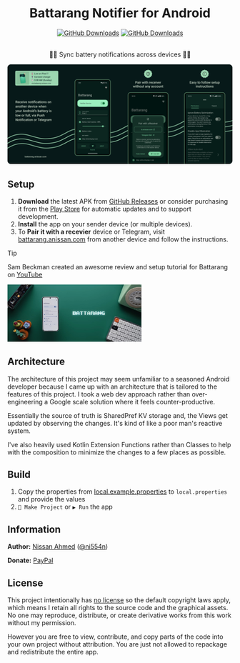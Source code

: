 <h1 align="center">Battarang Notifier for Android</h1>

<div align="center">
  <a href="https://github.com/ni554n/battarang-notifier-android/releases"><img alt="GitHub Downloads" src="https://img.shields.io/github/downloads/ni554n/battarang-notifier-android/total?style=flat&logo=github&labelColor=%23031919&color=%2391d7b3"></a>
  <a href="https://play.google.com/store/apps/details?id=com.anissan.battarang"><img  alt="GitHub Downloads" src="https://img.shields.io/endpoint?color=%2391d7b3&logo=google-play&labelColor=%23031919&url=https%3A%2F%2Fplay.cuzi.workers.dev%2Fplay%3Fi%3Dcom.anissan.battarang%26gl%3DUS%26hl%3Den%26l%3Dplay%2520store%26m%3D%24installs"></a>
</div>

<br>

<p align="center">🔔🪫 Sync battery notifications across devices 🔋🔔</p>

![Battarang Features](.docs/features.png)

## Setup

1. **Download** the latest APK from [GitHub Releases](https://github.com/ni554n/battarang-notifier-android/releases) or consider purchasing it from the [Play Store](https://play.google.com/store/apps/details?id=com.anissan.battarang) for automatic updates and to support development.
2. **Install** the app on your sender device (or multiple devices).
3. To **Pair it with a recevier** device or Telegram, visit [battarang.anissan.com](https://battarang.anissan.com) from another device and follow the instructions.

> [!TIP]
>
> Sam Beckman created an awesome review and setup tutorial for Battarang on [YouTube](https://www.youtube.com/watch?v=xthkvsnNb-8&t=237s)
>
> <a href="https://www.youtube.com/watch?v=xthkvsnNb-8&t=237s"><img src=".docs/sam_beckman_review_thumbnail.jpg" width="300"></a>

## Architecture

The architecture of this project may seem unfamiliar to a seasoned Android developer
because I came up with an architecture that is tailored to the features of this project.
I took a web dev approach rather than over-engineering a Google scale solution where it feels
counter-productive.

Essentially the source of truth is SharedPref KV storage and, the Views get updated by observing the
changes.
It's kind of like a poor man's reactive system.

I've also heavily used Kotlin Extension Functions rather than Classes to help with the composition
to minimize the changes to a few places as possible.

## Build

1. Copy the properties from [local.example.properties](local.example.properties)
   to `local.properties` and provide the values
2. `🔨 Make Project` or `▶️ Run` the app

## Information

**Author:** [Nissan Ahmed](https://anissan.com) ([@ni554n](https://twitter.com/ni554n))

**Donate:** [PayPal](https://paypal.me/ni554n)
<img src="https://ping.anissan.com/?repo=battarang-notifier-android" width="0" height="0" align="right">

## License

This project intentionally
has [no license](https://docs.github.com/en/repositories/managing-your-repositorys-settings-and-features/customizing-your-repository/licensing-a-repository#choosing-the-right-license)
so the default copyright laws apply,
which means I retain all rights to the source code and the graphical assets.
No one may reproduce, distribute, or create derivative works from this work without my permission.

However you are free to view, contribute, and copy parts of the code into your own project without
attribution.
You are just not allowed to repackage and redistribute the entire app.
